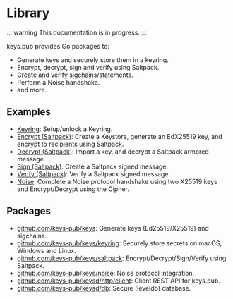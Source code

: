 # Library

::: warning
This documentation is in progress.
:::

keys.pub provides Go packages to:

- Generate keys and securely store them in a keyring.
- Encrypt, decrypt, sign and verify using Saltpack.
- Create and verify sigchains/statements.
- Perform a Noise handshake.
- and more.

## Examples

- [Keyring](/docs/lib/keyring.md): Setup/unlock a Keyring.
- [Encrypt (Saltpack)](/docs/lib/saltpack.md#encrypt): Create a Keystore, generate an EdX25519 key, and encrypt to recipients using Saltpack.
- [Decrypt (Saltpack)](/docs/lib/saltpack.md#decrypt): Import a key, and decrypt a Saltpack armored message.
- [Sign (Saltpack)](/docs/lib/saltpack.md#sign): Create a Saltpack signed message.
- [Verify (Saltpack)](/docs/lib/saltpack.md#verify): Verify a Saltpack signed message.
- [Noise](/docs/lib/noise.md): Complete a Noise protocol handshake using two X25519 keys and Encrypt/Decrypt using the Cipher.

## Packages

- [github.com/keys-pub/keys](https://github.com/keys-pub/keys): Generate keys (Ed25519/X25519) and sigchains.
- [github.com/keys-pub/keys/keyring](https://github.com/keys-pub/keys/tree/master/keyring): Securely store secrets on macOS, Windows and Linux.
- [github.com/keys-pub/keys/saltpack](https://github.com/keys-pub/keys/tree/master/saltpack): Encrypt/Decrypt/Sign/Verify using Saltpack.
- [github.com/keys-pub/keys/noise](https://github.com/keys-pub/keys/tree/master/noise): Noise protocol integration.
- [github.com/keys-pub/keysd/http/client](https://github.com/keys-pub/keysd/tree/master/http/client): Client REST API for keys.pub.
- [github.com/keys-pub/keysd/db](https://github.com/keys-pub/keysd/tree/master/db): Secure (leveldb) database.
